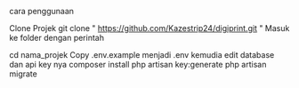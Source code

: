 cara penggunaan 

Clone Projek
  git clone " https://github.com/Kazestrip24/digiprint.git "
Masuk ke folder dengan perintah

  cd nama_projek
Copy .env.example menjadi .env kemudia edit database dan api key nya
    composer install
    php artisan key:generate
    php artisan migrate
